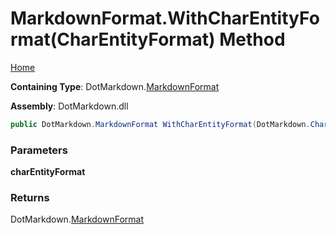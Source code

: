 # MarkdownFormat\.WithCharEntityFormat\(CharEntityFormat\) Method

[Home](../../../README.md)

**Containing Type**: DotMarkdown\.[MarkdownFormat](../README.md)

**Assembly**: DotMarkdown\.dll

```csharp
public DotMarkdown.MarkdownFormat WithCharEntityFormat(DotMarkdown.CharEntityFormat charEntityFormat)
```

### Parameters

**charEntityFormat**

### Returns

DotMarkdown\.[MarkdownFormat](../README.md)

